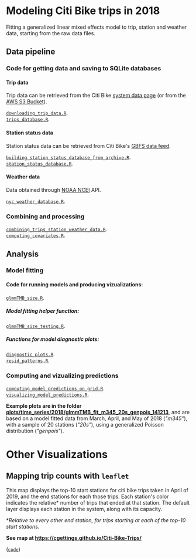 # Modeling Citi Bike trips in 2018

Fitting a generalized linear mixed effects model to trip, station and weather data, starting from the raw data files.

## Data pipeline

### Code for getting data and saving to SQLite databases

#### Trip data

Trip data can be retrieved from the Citi Bike [system data page](https://www.citibikenyc.com/system-data) (or from the [AWS S3 Bucket](https://s3.amazonaws.com/tripdata/index.html)).

[`downloading_trip_data.R`](code/downloading_trip_data.R).  
[`trips_database.R`](code/trips_database.R).  

#### Station status data

Station status data can be retrieved from Citi Bike's [GBFS data feed](https://gbfs.citibikenyc.com/gbfs/en/station_status.json).

[`building_station_status_database_from_archive.R`](code/building_station_status_database_from_archive.R).  
[`station_status_database.R`](code/station_status_database.R).  

#### Weather data

Data obtained through [NOAA NCEI](https://www.ncei.noaa.gov/) API.

[`nyc_weather_database.R`](code/nyc_weather_database.R).  

### Combining and processing

[`combining_trips_station_weather_data.R`](code/combining_trips_station_weather_data.R).  
[`computing_covariates.R`](code/computing_covariates.R).  

## Analysis

### Model fitting

#### Code for running models and producing vizualizations:

[`glmmTMB_size.R`](code/glmmTMB_size.R).  

##### Model fitting helper function:

[`glmmTMB_size_testing.R`](code/functions/glmmTMB_size_testing.R).  

##### Functions for model diagnostic plots:

[`diagnostic_plots.R`](code/functions/diagnostic_plots.R).  
[`resid_patterns.R`](code/functions/resid_patterns.R).  

### Computing and vizualizing predictions

[`computing_model_predictions_on_grid.R`](code/computing_model_predictions_on_grid.R).  
[`visualizing_model_predictions.R`](code/visualizing_model_predictions.R).  


**Example plots are in the folder [plots/time_series/2018/glmmTMB_fit_m345_20s_genpois_141213](plots/time_series/2018/glmmTMB_fit_m345_20s_genpois_141213)**, and are based on a model fitted data from March, April, and May of 2018 (*"m345"*), with a sample of 20 stations (*"20s"*), using a generalized Poisson distribution (*"genpois"*).


# Other Visualizations

## Mapping trip counts with `leaflet`

This map displays the top-10 start stations for citi bike trips taken in April of 2019, and the end stations for each those trips. Each station's color indicates the relative* number of trips that ended at that station. The default layer displays each station in the system, along with its capacity.

*_Relative to every other end station, for trips starting at each of the top-10 start stations._

**See map at https://cgettings.github.io/Citi-Bike-Trips/**

([`code`](code/station_trips_leaflet.R))


